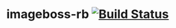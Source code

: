 # imageboss-rb [![Build Status](https://travis-ci.org/imageboss/imageboss-rb.svg?branch=master)](https://travis-ci.org/imageboss/imageboss-rb)
